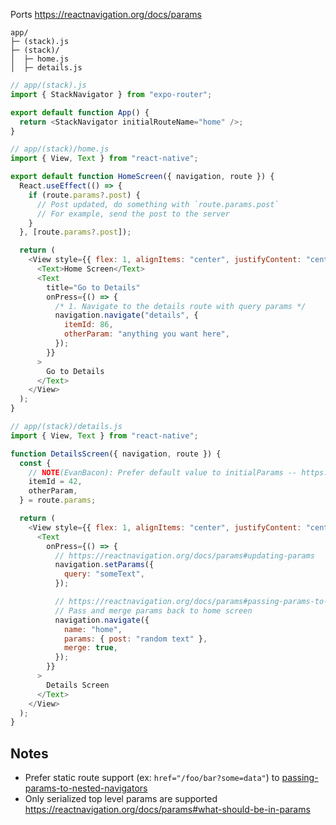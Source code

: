Ports https://reactnavigation.org/docs/params

```
app/
├─ (stack).js
├─ (stack)/
│  ├─ home.js
│  ├─ details.js
```

```js
// app/(stack).js
import { StackNavigator } from "expo-router";

export default function App() {
  return <StackNavigator initialRouteName="home" />;
}
```

```js
// app/(stack)/home.js
import { View, Text } from "react-native";

export default function HomeScreen({ navigation, route }) {
  React.useEffect(() => {
    if (route.params?.post) {
      // Post updated, do something with `route.params.post`
      // For example, send the post to the server
    }
  }, [route.params?.post]);

  return (
    <View style={{ flex: 1, alignItems: "center", justifyContent: "center" }}>
      <Text>Home Screen</Text>
      <Text
        title="Go to Details"
        onPress={() => {
          /* 1. Navigate to the details route with query params */
          navigation.navigate("details", {
            itemId: 86,
            otherParam: "anything you want here",
          });
        }}
      >
        Go to Details
      </Text>
    </View>
  );
}
```

```js
// app/(stack)/details.js
import { View, Text } from "react-native";

function DetailsScreen({ navigation, route }) {
  const {
    // NOTE(EvanBacon): Prefer default value to initialParams -- https://reactnavigation.org/docs/params#initial-params
    itemId = 42,
    otherParam,
  } = route.params;

  return (
    <View style={{ flex: 1, alignItems: "center", justifyContent: "center" }}>
      <Text
        onPress={() => {
          // https://reactnavigation.org/docs/params#updating-params
          navigation.setParams({
            query: "someText",
          });

          // https://reactnavigation.org/docs/params#passing-params-to-a-previous-screen
          // Pass and merge params back to home screen
          navigation.navigate({
            name: "home",
            params: { post: "random text" },
            merge: true,
          });
        }}
      >
        Details Screen
      </Text>
    </View>
  );
}
```

## Notes

- Prefer static route support (ex: `href="/foo/bar?some=data"`) to [passing-params-to-nested-navigators](https://reactnavigation.org/docs/params#passing-params-to-nested-navigators)
- Only serialized top level params are supported https://reactnavigation.org/docs/params#what-should-be-in-params
